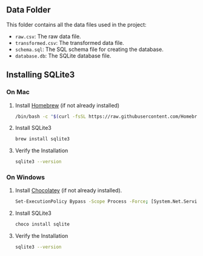 ## Data Folder

This folder contains all the data files used in the project:

- `raw.csv`: The raw data file.
- `transformed.csv`: The transformed data file.
- `schema.sql`: The SQL schema file for creating the database.
- `database.db`: The SQLite database file.

## Installing SQLite3

### On Mac
1. Install [Homebrew](https://brew.sh/) (if not already installed)
    ```sh
    /bin/bash -c "$(curl -fsSL https://raw.githubusercontent.com/Homebrew/install/HEAD/install.sh)"
    ```

2. Install SQLite3
    ```sh
    brew install sqlite3
    ```

3. Verify the Installation
    ```sh
    sqlite3 --version
    ```


### On Windows

1. Install [Chocolatey](https://chocolatey.org/install#individual) (if not already installed).
     ```sh
     Set-ExecutionPolicy Bypass -Scope Process -Force; [System.Net.ServicePointManager]::SecurityProtocol = [System.Net.ServicePointManager]::SecurityProtocol -bor 3072; iex ((New-Object System.Net.WebClient).DownloadString('https://community.chocolatey.org/install.ps1'))
     ```

2. Install SQLite3
    ```sh
    choco install sqlite
    ```

3. Verify the Installation
    ```sh
    sqlite3 --version
    ```